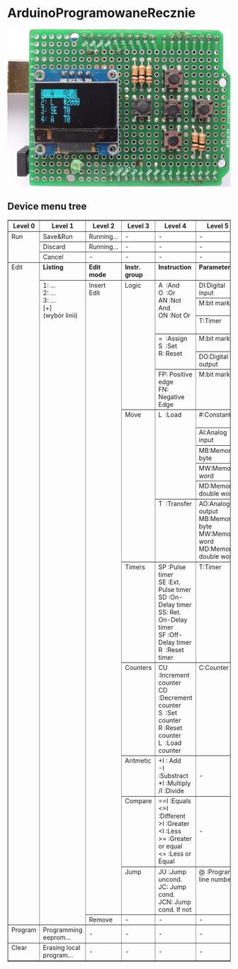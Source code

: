 # ArduinoProgramowaneRecznie

![foto](https://github.com/milgo/ArduinoProgramowaneRecznie/blob/58d7f27a52c5159c9fe4b3478e78c5a444acf234/DSCN9235.png)

## Device menu tree
<table border=1 cellspacing=0 cellpadding=0 width=0>
 <tr>
  <th width=84 valign=top>
  Level 0</br>
  </th>
  <th width=95 valign=top >
  Level 1</br>
  </th>
  <th width=76 valign=top >
  Level 2</br>
  </th>
  <th width=85 valign=top >
  Level 3</br>
  </th>
  <th width=161 valign=top >
  Level 4</br>
  </th>
  <th width=170 valign=top >
  Level 5</br>
  </th>
  <th width=123 valign=top >
  Level 6</br>
  </th>
  <th width=123 valign=top >
  Level 7</br>
  </th>
 </tr>
 <tr>
  <td width=84 rowspan=3 valign=top >
  Run</br>
  </td>
  <td width=95 valign=top >
  Save&amp;Run</br>
  </td>
  <td width=76 >
  Running…</br>
  </td>
  <td width=85 >
  -</br>
  </td>
  <td width=161 >
  -</br>
  </td>
  <td width=170 >
  -</br>
  </td>
  <td width=123 >
  -</br>
  </td>
  <td width=123 >
  -</br>
  </td>
 </tr>
 <tr>
  <td width=95 valign=top >
  Discard</br>
  </td>
  <td width=76 >
  Running…</br>
  </td>
  <td width=85 >
  -</br>
  </td>
  <td width=161 >
  -</br>
  </td>
  <td width=170 >
  -</br>
  </td>
  <td width=123 >
  -</br>
  </td>
  <td width=123 >
  -</br>
  </td>
 </tr>
 <tr>
  <td width=95 valign=top >
  Cancel</br>
  </td>
  <td width=76 >
  -</br>
  </td>
  <td width=85 >
  -</br>
  </td>
  <td width=161 >
  -</br>
  </td>
  <td width=170 >
  -</br>
  </td>
  <td width=123 >
  -</br>
  </td>
  <td width=123 >
  -</br>
  </td>
 </tr>
 <tr>
  <td width=84 rowspan=19 valign=top >
  Edit</br>
  </td>
  <td width=95 valign=top >
  <b>Listing</b></br>
  </td>
  <td width=76 valign=top >
  <b>Edit mode</b></br>
  </td>
  <td width=85 valign=top >
  <b>Instr. group</b></br>
  </td>
  <td width=161 valign=top >
  <b>Instruction</b></br>
  </td>
  <td width=170 valign=top >
  <b>Parameter</b></br>
  </td>
  <td width=123 valign=top >
  <b>Paremeter value</b></br>
  </td>
  <td width=123 >
  <b>Paremeter value</b></br>
  </td>
 </tr>
 <tr>
  <td width=95 rowspan=18 valign=top >
  1: …</br>
  2: …</br>
  3: …</br>
  [+]</br>
  (wybór linii)</br>
  </td>
  <td width=76 rowspan=17 valign=top >
  Insert</br>
  Edit</br>
  </td>
  <td width=85 rowspan=6 valign=top >
  Logic</br>
  </td>
  <td width=161 rowspan=3 valign=top >
  A  :And</br>
  O  :Or</br>
  AN :Not And</br>
  ON :Not Or</br>
  </td>
  <td width=170 valign=top >
  DI:Digital input</br>
  </td>
  <td width=123 valign=top >
  Enter input nr:</br>
  </td>
  <td width=123 >
  -</br>
  </td>
 </tr>
 <tr>
  <td width=170 valign=top >
  M:bit marker</br>
  </td>
  <td width=123 valign=top >
  Enter byte nr:</br>
  </td>
  <td width=123 valign=top >
  Enter bit position:</br>
  </td>
 </tr>
 <tr>
  <td width=170 valign=top >
  T:Timer</br>
  </td>
  <td width=123 valign=top >
  Enter timer nr:</br>
  </td>
  <td width=123 valign=top >
  -</br>
  </td>
 </tr>
 <tr>
  <td width=161 rowspan=2 valign=top >
  =  :Assign</br>
  S  :Set</br>
  R: Reset</br>
  </td>
  <td width=170 valign=top >
  M:bit marker</br>
  </td>
  <td width=123 valign=top >
  Enter byte nr:</br>
  </td>
  <td width=123 valign=top >
  Enter bit position:</br>
  </td>
 </tr>
 <tr>
  <td width=170 valign=top >
  DO:Digital output</br>
  </td>
  <td width=123 valign=top >
  Enter output nr:</br>
  </td>
  <td width=123 valign=top >
  &nbsp;</br>
  </td>
 </tr>
 <tr>
  <td width=161 valign=top >
  FP: Positive edge</br>
  FN: Negative Edge</br>
  </td>
  <td width=170 valign=top >
  M:bit marker</br>
  &nbsp;</br>
  </td>
  <td width=123 valign=top >
  Enter byte nr:</br>
  </td>
  <td width=123 valign=top >
  Enter bit position:</br>
  </td>
 </tr>
 <tr>
  <td width=85 rowspan=6 valign=top >
  Move</br>
  </td>
  <td width=161 rowspan=5 valign=top >
  L  :Load</br>
  &nbsp;</br>
  </td>
  <td width=170 valign=top >
  #:Constant</br>
  </td>
  <td width=123 valign=top >
  Enter value:</br>
  </td>
  <td width=123 >
  -</br>
  </td>
 </tr>
 <tr>
  <td width=170 valign=top >
  AI:Analog input</br>
  </td>
  <td width=123 valign=top >
  Enter input nr:</br>
  </td>
  <td width=123 >
  -</br>
  </td>
 </tr>
 <tr>
  <td width=170 valign=top >
  MB:Memory byte</br>
  </td>
  <td width=123 valign=top >
  Enter byte nr:</br>
  </td>
  <td width=123 >
  -</br>
  </td>
 </tr>
 <tr>
  <td width=170 valign=top >
  MW:Memory word</br>
  </td>
  <td width=123 valign=top >
  Enter word nr:</br>
  </td>
  <td width=123 >
  -</br>
  </td>
 </tr>
 <tr>
  <td width=170 valign=top >
  MD:Memory double word</br>
  </td>
  <td width=123 valign=top >
  Enter dword nr:</br>
  </td>
  <td width=123 >
  -</br>
  </td>
 </tr>
 <tr>
  <td width=161 valign=top >
  T  :Transfer</br>
  </td>
  <td width=170 valign=top >
  AO:Analog output</br>
  MB:Memory byte</br>
  MW:Memory word</br>
  MD:Memory double word</br>
  </td>
  <td width=123 valign=top >
  Enter var position</br>
  </td>
  <td width=123 >
  -</br>
  </td>
 </tr>
 <tr>
  <td width=85 valign=top >
  Timers</br>
  </td>
  <td width=161 valign=top >
  SP :Pulse timer</br>
  SE :Ext. Pulse timer</br>
  SD :On-Delay timer</br>
  SS: Ret. On-Delay timer</br>
  SF :Off-Delay timer</br>
  R  :Reset timer</br>
  </td>
  <td width=170 valign=top >
  T:Timer</br>
  </td>
  <td width=123 valign=top >
  Enter timer nr:</br>
  </td>
  <td width=123 >
  -</br>
  </td>
 </tr>
 <tr>
  <td width=85 valign=top >
  Counters</br>
  </td>
  <td width=161 valign=top >
  CU :Increment counter</br>
  CD :Decrement counter</br>
  S  :Set counter</br>
  R :Reset counter</br>
  L  :Load counter</br>
  </td>
  <td width=170 valign=top >
  C:Counter</br>
  </td>
  <td width=123 valign=top >
  Enter counter nr:</br>
  </td>
  <td width=123 >
  -</br>
  </td>
 </tr>
 <tr>
  <td width=85 valign=top >
  Aritmetic</br>
  </td>
  <td width=161 valign=top >
  +I : Add</br>
  -I :Substract</br>
  *I :Multiply</br>
  /I :Divide</br>
  </td>
  <td width=170 >
  -</br>
  </td>
  <td width=123 >
  -</br>
  </td>
  <td width=123 >
  -</br>
  </td>
 </tr>
 <tr>
  <td width=85 valign=top >
  Compare</br>
  </td>
  <td width=161 valign=top >
  ==I :Equals</br>
  &lt;&gt;I :Different</br>
  &gt;I :Greater</br>
  &lt;I :Less</br>
  &gt;= :Greater or equal</br>
  &lt;= :Less or Equal</br>
  </td>
  <td width=170 >
  -</br>
  </td>
  <td width=123 >
  -</br>
  </td>
  <td width=123 >
  -</br>
  </td>
 </tr>
 <tr>
  <td width=85 valign=top >
  Jump</br>
  </td>
  <td width=161 valign=top >
  JU :Jump uncond.</br>
  JC: Jump cond.</br>
  JCN: Jump cond. If not</br>
  </td>
  <td width=170 valign=top >
  @ :Program line number</br>
  </td>
  <td width=123 >
  -</br>
  </td>
  <td width=123 >
  -</br>
  </td>
 </tr>
 <tr>
  <td width=76 valign=top >
  Remove</br>
  </td>
  <td width=85 >
  -</br>
  </td>
  <td width=161 >
  -</br>
  </td>
  <td width=170 >
  -</br>
  </td>
  <td width=123 >
  -</br>
  </td>
  <td width=123 >
  -</br>
  </td>
 </tr>
 <tr>
  <td width=84 valign=top >
  Program</br>
  </td>
  <td width=95 valign=top >
  Programming eeprom…</br>
  </td>
  <td width=76 >
  -</br>
  </td>
  <td width=85 >
  -</br>
  </td>
  <td width=161 >
  -</br>
  </td>
  <td width=170 >
  -</br>
  </td>
  <td width=123 >
  -</br>
  </td>
  <td width=123 >
  -</br>
  </td>
 </tr>
 <tr>
  <td width=84 valign=top >
  Clear</br>
  </td>
  <td width=95 >
  Erasing local program…</br>
  </td>
  <td width=76 >
  -</br>
  </td>
  <td width=85 >
  -</br>
  </td>
  <td width=161 >
  -</br>
  </td>
  <td width=170 >
  -</br>
  </td>
  <td width=123 >
  -</br>
  </td>
  <td width=123 >
  -</br>
  </td>
 </tr>
</table>
